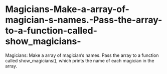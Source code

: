 # Magicians-Make-a-array-of-magician-s-names.-Pass-the-array-to-a-function-called-show_magicians-
Magicians: Make a array of magician’s names. Pass the array to a function called show_magicians(), which prints the name of each magician in the array.
